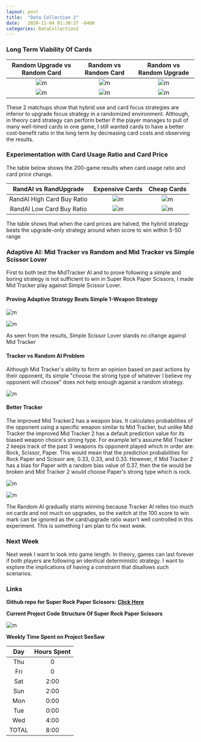 ```yaml
---
layout: post
title:  "Data Collection 2"
date:   2020-11-04 01:30:37 -0400
categories: DataCollection2
---
```


### Long Term Viability Of Cards

Random Upgrade vs Random Card            |  Random vs Random Card | Random vs Random Upgrade |
:-------------------------:|:-------------------------:|:-------------------------:
![m](/Resources/RandUpgradeRandCardWinRatio.PNG)  |  ![m](/Resources/RandRandCardWinRatio.PNG) | ![m](/Resources/RandRandUpgradeWinRatio.PNG)
![m](/Resources/RandUpgradeRandCardCompetitiveness.PNG) |  ![m](/Resources/RandRandCardCompetitiveness.PNG) | ![m](/Resources/RandRandUpgradeCompetitiveness.PNG)

These 2 matchups show that hybrid use and card focus strategies are inferior to upgrade focus strategy in a randomized environment. Although, in theory card strategy can perform better if the player manages to pull of many well-timed cards in one game, I still wanted cards to have a better cost-benefit ratio in the long term by decreasing card costs and observing the results.

### Experimentation with Card Usage Ratio and Card Price

The table below shows the 200-game results when card usage ratio and card price change.

RandAI vs RandUpgrade  |Expensive Cards            | Cheap Cards
:-------------------------:|:-------------------------:|:-------------------------:
RandAI High Card Buy Ratio | ![m](/Resources/RandRandUpgrade00.PNG)  |  ![m](/Resources/RandRandUpgrade01.PNG)
RandAI Low Card Buy Ratio | ![m](/Resources/RandRandUpgrade10.PNG) |  ![m](/Resources/RandRandUpgrade11.PNG)

The table shows that when the card prices are halved, the hybrid strategy beats the upgrade-only strategy around when score to win within 5-50 range

### Adaptive AI: Mid Tracker vs Random and Mid Tracker vs Simple Scissor Lover

First to both test the MidTracker AI and to prove following a simple and boring strategy is not sufficient to win in Super Rock Paper Scissors, I made Mid Tracker play against Simple Scissor Lover.

#### Proving Adaptive Strategy Beats Simple 1-Weapon Strategy

![m](/Resources/TrackerScissorLover2WinRatio.PNG)

![m](/Resources/TrackerScissorLover2Competitiveness.PNG)

As seen from the results, Simple Scissor Lover stands no change against Mid Tracker

#### Tracker vs Random AI Problem

Although Mid Tracker's ability to form an opinion based on past actions by their opponent, its simple "choose the strong type of whatever I believe my opponent will choose" does not help enough against a random strategy.

![m](/Resources/TrackerRandWinRatio.PNG)

#### Better Tracker

The improved Mid Tracker2 has a weapon bias. It calculates probabilities of the opponent using a specific weapon similar to Mid Tracker, but unlike Mid Tracker the improved Mid Tracker 2 has a default prediction value for its biased weapon choice's strong type. For example let's assume Mid Tracker 2 keeps track of the past 3 weapons its opponent played which in order are: Rock, Scissor, Paper. This would mean that the prediction probabilities for Rock Paper and Scissor are, 0.33, 0.33, and 0.33. However, if Mid Tracker 2 has a bias for Paper with a random bias value of 0.37, then the tie would be broken and Mid Tracker 2 would choose Paper's strong type which is rock.

![m](/Resources/Tracker2RandWinRatio.PNG)

![m](/Resources/Tracker2RandCompetitiveness.PNG)

The Random AI gradually starts winning because Tracker AI relies too much on cards and not much on upgrades, so the switch at the 100 score to win mark can be ignored as the card/upgrade ratio wasn't well controlled in this experiment. This is something I am plan to fix next week.

### Next Week

Next week I want to look into game length. In theory, games can last forever if both players are following an identical deterministic strategy. I want to explore the implications of having a constraint that disallows such scenarios.

### Links

**Github repo for Super Rock Paper Scissors: [Click Here](https://github.com/bahaokten/Research_RPC)**

**Current Project Code Structure Of Super Rock Paper Scissors**

![m](/Resources/CodeAmount5.PNG)

**Weekly Time Spent on Project SeeSaw**

| Day  | Hours Spent |
|:-:|:-:|
| Thu | 0| 
| Fri | 0| 
| Sat | 2:00| 
| Sun | 2:00| 
| Mon | 0:00| 
| Tue | 0:00| 
| Wed | 4:00|
|TOTAL | 8:00| 